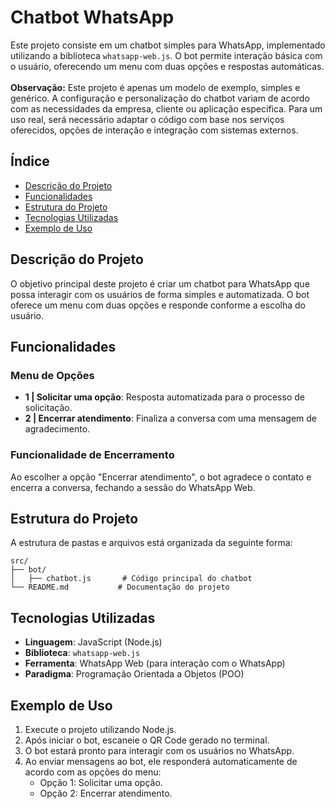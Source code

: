 # Chatbot WhatsApp

Este projeto consiste em um chatbot simples para WhatsApp, implementado utilizando a biblioteca `whatsapp-web.js`. O bot permite interação básica com o usuário, oferecendo um menu com duas opções e respostas automáticas.
<br> <br>
**Observação:** Este projeto é apenas um modelo de exemplo, simples e genérico. A configuração e personalização do chatbot variam de acordo com as necessidades da empresa, cliente ou aplicação específica. Para um uso real, será necessário adaptar o código com base nos serviços oferecidos, opções de interação e integração com sistemas externos.

## Índice
- [Descrição do Projeto](#descrição-do-projeto)
- [Funcionalidades](#funcionalidades)
- [Estrutura do Projeto](#estrutura-do-projeto)
- [Tecnologias Utilizadas](#tecnologias-utilizadas)
- [Exemplo de Uso](#exemplo-de-uso)

## Descrição do Projeto
O objetivo principal deste projeto é criar um chatbot para WhatsApp que possa interagir com os usuários de forma simples e automatizada. O bot oferece um menu com duas opções e responde conforme a escolha do usuário.

## Funcionalidades
### Menu de Opções
- **1 | Solicitar uma opção**: Resposta automatizada para o processo de solicitação.
- **2 | Encerrar atendimento**: Finaliza a conversa com uma mensagem de agradecimento.

### Funcionalidade de Encerramento
Ao escolher a opção "Encerrar atendimento", o bot agradece o contato e encerra a conversa, fechando a sessão do WhatsApp Web.

## Estrutura do Projeto
A estrutura de pastas e arquivos está organizada da seguinte forma:

```
src/
├── bot/
│   ├── chatbot.js       # Código principal do chatbot
└── README.md           # Documentação do projeto
```

## Tecnologias Utilizadas
- **Linguagem**: JavaScript (Node.js)
- **Biblioteca**: `whatsapp-web.js`
- **Ferramenta**: WhatsApp Web (para interação com o WhatsApp)
- **Paradigma**: Programação Orientada a Objetos (POO)

## Exemplo de Uso
1. Execute o projeto utilizando Node.js.
2. Após iniciar o bot, escaneie o QR Code gerado no terminal.
3. O bot estará pronto para interagir com os usuários no WhatsApp.
4. Ao enviar mensagens ao bot, ele responderá automaticamente de acordo com as opções do menu:
   - Opção 1: Solicitar uma opção.
   - Opção 2: Encerrar atendimento.

